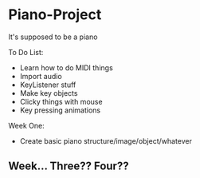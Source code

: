 # Piano-Project

It's supposed to be a piano

To Do List:
- Learn how to do MIDI things
- Import audio
- KeyListener stuff
- Make key objects
- Clicky things with mouse
- Key pressing animations

Week One:
- Create basic piano structure/image/object/whatever

Week... Three?? Four??
- 